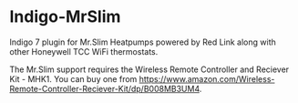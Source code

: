 # Indigo-MrSlim
Indigo 7 plugin for Mr.Slim Heatpumps powered by Red Link along with other Honeywell TCC WiFi thermostats.  

The Mr.Slim support requires the Wireless Remote Controller and Reciever Kit - MHK1.  You can buy one from https://www.amazon.com/Wireless-Remote-Controller-Reciever-Kit/dp/B008MB3UM4.
